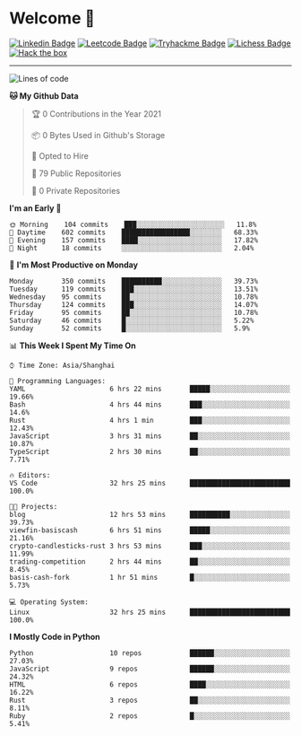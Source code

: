 # Welcome 👋

[![Linkedin Badge](https://img.shields.io/badge/-PedroTorres-blue?style=flat-square&logo=Linkedin&logoColor=white&link=https://www.linkedin.com/in/PedroTorres/)](https://www.linkedin.com/in/pedro-torres-cruz/)
[![Leetcode Badge](https://img.shields.io/badge/profile-leetcode-green)](https://leetcode.com/corfucinas/)
[![Tryhackme Badge](https://img.shields.io/badge/profile-tryhackme-blue)](https://tryhackme.com/p/Corfucinas/)
[![Lichess Badge](https://img.shields.io/badge/challenge_me-lichess-yellow)](https://lichess.org/@/Corfucinas)
[![Hack the box](https://img.shields.io/badge/hack_the_box-profile-red)](https://www.hackthebox.eu/profile/375826)

---

<!--START_SECTION:waka-->
![Lines of code](https://img.shields.io/badge/From%20Hello%20World%20I%27ve%20Written-1.4%20million%20lines%20of%20code-blue)

**🐱 My Github Data** 

> 🏆 0 Contributions in the Year 2021
 > 
> 📦 0 Bytes Used in Github's Storage 
 > 
> 💼 Opted to Hire
 > 
> 📜 79 Public Repositories 
 > 
> 🔑 0 Private Repositories  
 > 
**I'm an Early 🐤** 

```text
🌞 Morning    104 commits    ███░░░░░░░░░░░░░░░░░░░░░░   11.8% 
🌆 Daytime    602 commits    █████████████████░░░░░░░░   68.33% 
🌃 Evening    157 commits    ████░░░░░░░░░░░░░░░░░░░░░   17.82% 
🌙 Night      18 commits     ░░░░░░░░░░░░░░░░░░░░░░░░░   2.04%

```
📅 **I'm Most Productive on Monday** 

```text
Monday       350 commits    ██████████░░░░░░░░░░░░░░░   39.73% 
Tuesday      119 commits    ███░░░░░░░░░░░░░░░░░░░░░░   13.51% 
Wednesday    95 commits     ██░░░░░░░░░░░░░░░░░░░░░░░   10.78% 
Thursday     124 commits    ███░░░░░░░░░░░░░░░░░░░░░░   14.07% 
Friday       95 commits     ██░░░░░░░░░░░░░░░░░░░░░░░   10.78% 
Saturday     46 commits     █░░░░░░░░░░░░░░░░░░░░░░░░   5.22% 
Sunday       52 commits     █░░░░░░░░░░░░░░░░░░░░░░░░   5.9%

```


📊 **This Week I Spent My Time On** 

```text
⌚︎ Time Zone: Asia/Shanghai

💬 Programming Languages: 
YAML                     6 hrs 22 mins       █████░░░░░░░░░░░░░░░░░░░░   19.66% 
Bash                     4 hrs 44 mins       ███░░░░░░░░░░░░░░░░░░░░░░   14.6% 
Rust                     4 hrs 1 min         ███░░░░░░░░░░░░░░░░░░░░░░   12.43% 
JavaScript               3 hrs 31 mins       ██░░░░░░░░░░░░░░░░░░░░░░░   10.87% 
TypeScript               2 hrs 30 mins       ██░░░░░░░░░░░░░░░░░░░░░░░   7.71%

🔥 Editors: 
VS Code                  32 hrs 25 mins      █████████████████████████   100.0%

🐱‍💻 Projects: 
blog                     12 hrs 53 mins      ██████████░░░░░░░░░░░░░░░   39.73% 
viewfin-basiscash        6 hrs 51 mins       █████░░░░░░░░░░░░░░░░░░░░   21.16% 
crypto-candlesticks-rust 3 hrs 53 mins       ███░░░░░░░░░░░░░░░░░░░░░░   11.99% 
trading-competition      2 hrs 44 mins       ██░░░░░░░░░░░░░░░░░░░░░░░   8.45% 
basis-cash-fork          1 hr 51 mins        █░░░░░░░░░░░░░░░░░░░░░░░░   5.73%

💻 Operating System: 
Linux                    32 hrs 25 mins      █████████████████████████   100.0%

```

**I Mostly Code in Python** 

```text
Python                   10 repos            ██████░░░░░░░░░░░░░░░░░░░   27.03% 
JavaScript               9 repos             ██████░░░░░░░░░░░░░░░░░░░   24.32% 
HTML                     6 repos             ████░░░░░░░░░░░░░░░░░░░░░   16.22% 
Rust                     3 repos             ██░░░░░░░░░░░░░░░░░░░░░░░   8.11% 
Ruby                     2 repos             █░░░░░░░░░░░░░░░░░░░░░░░░   5.41%

```



<!--END_SECTION:waka-->
